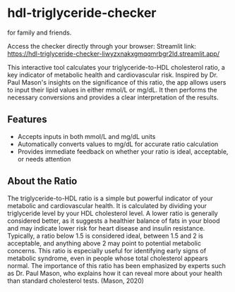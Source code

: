 # hdl-triglyceride-checker

for family and friends.

Access the checker directly through your browser:
Streamlit link: https://hdl-triglyceride-checker-liwyzxnakxgmqqmrbgr2ld.streamlit.app/

This interactive tool calculates your triglyceride-to-HDL cholesterol ratio, a key indicator of metabolic health and cardiovascular risk. Inspired by Dr. Paul Mason's insights on the significance of this ratio, the app allows users to input their lipid values in either mmol/L or mg/dL. It then performs the necessary conversions and provides a clear interpretation of the results.
## Features
- Accepts inputs in both mmol/L and mg/dL units
- Automatically converts values to mg/dL for accurate ratio calculation
- Provides immediate feedback on whether your ratio is ideal, acceptable, or needs attention

## About the Ratio
The triglyceride-to-HDL ratio is a simple but powerful indicator of your metabolic and cardiovascular health. It is calculated by dividing your triglyceride level by your HDL cholesterol level. A lower ratio is generally considered better, as it suggests a healthier balance of fats in your blood and may indicate lower risk for heart disease and insulin resistance. Typically, a ratio below 1.5 is considered ideal, between 1.5 and 2 is acceptable, and anything above 2 may point to potential metabolic concerns. This ratio is especially useful for identifying early signs of metabolic syndrome, even in people whose total cholesterol appears normal. The importance of this ratio has been emphasized by experts such as Dr. Paul Mason, who explains how it can reveal more about your health than standard cholesterol tests.
(Mason, 2020)

